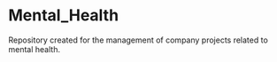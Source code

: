 # Mental_Health
Repository created for the management of company projects related to mental health.
